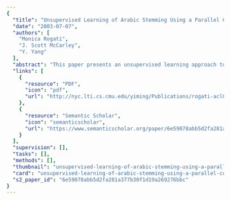 ```yaml
---
{
  "title": "Unsupervised Learning of Arabic Stemming Using a Parallel Corpus",
  "date": "2003-07-07",
  "authors": [
    "Monica Rogati",
    "J. Scott McCarley",
    "Y. Yang"
  ],
  "abstract": "This paper presents an unsupervised learning approach to building a non-English (Arabic) stemmer. The stemming model is based on statistical machine translation and it uses an English stemmer and a small (10 K sentences) parallel corpus as its sole training resources. No parallel text is needed after the training phase. Monolingual, unannotated text can be used to further improve the stemmer by allowing it to adapt to a desired domain or genre. Examples and results will be given for Arabic, but the approach is applicable to any language that needs affix removal. Our resource-frugal approach results in 87.5% agreement with a state of the art, proprietary Arabic stemmer built using rules, affix lists, and human annotated text, in addition to an unsupervised component. Task-based evaluation using Arabic information retrieval indicates an improvement of 22-38% in average precision over unstemmed text, and 96% of the performance of the proprietary stemmer above.",
  "links": [
    {
      "resource": "PDF",
      "icon": "pdf",
      "url": "http://nyc.lti.cs.cmu.edu/yiming/Publications/rogati-acl03.pdf"
    },
    {
      "resource": "Semantic Scholar",
      "icon": "semanticscholar",
      "url": "https://www.semanticscholar.org/paper/6e59078abb5d2fa281a377b30f1d19a269276bbc"
    }
  ],
  "supervision": [],
  "tasks": [],
  "methods": [],
  "thumbnail": "unsupervised-learning-of-arabic-stemming-using-a-parallel-corpus-thumb.jpg",
  "card": "unsupervised-learning-of-arabic-stemming-using-a-parallel-corpus-card.jpg",
  "s2_paper_id": "6e59078abb5d2fa281a377b30f1d19a269276bbc"
}
---
```


